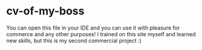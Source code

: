 # cv-of-my-boss

You can open this file in your IDE and you can use it with pleasure for commerce and any other purposes! I trained on this site myself and learned new skills, but this is my second commercial project :)
